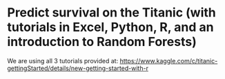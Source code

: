 # Predict survival on the Titanic (with tutorials in Excel, Python, R, and an introduction to Random Forests) #

We are using all 3 tutorials provided at: https://www.kaggle.com/c/titanic-gettingStarted/details/new-getting-started-with-r

 